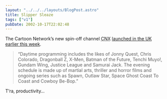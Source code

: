 ```yaml
---
layout: "../../../layouts/BlogPost.astro"
title: Slipper Sleaze
tags: ["v1"]
pubDate: 2002-10-17T22:02:48
---
```


The Cartoon Network&#8217;s new spin-off channel <acronym title="Cartoon Network eXtra?">CNX</acronym> [launched in the UK earlier this week][1].

> &#8220;Daytime programming includes the likes of Jonny Quest, Chris Colorado, Dragonball Z, X-Men, Batman of the Future, Tenchi Muyo!, Gundam Wing, Justice League and Samurai Jack. The evening schedule is made up of martial arts, thriller and horror films and ongoing series such as Spawn, Outlaw Star, Space Ghost Coast To Coast and Cowboy Be-Bop.&#8221;

T&#8217;ra, productivity&#8230;

[1]: http://www.digitalspy.co.uk/displayarticle.php?id=9217/ "DigitalSpy: CNX releases programming schedule"

